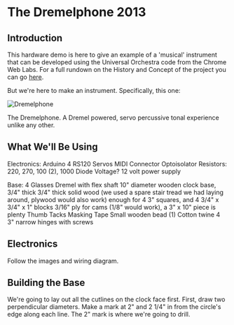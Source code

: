 # The Dremelphone 2013

## Introduction
This hardware demo is here to give an example of a 'musical' instrument that can be developed using the Universal Orchestra code from the Chrome Web Labs. For a full rundown on the History and Concept of the project you can go [here](https://github.com/GoogleChrome/ChromeWebLab/tree/master/Orchestra). 

But we're here to make an instrument. Specifically, this one:

![Dremelphone](https://github.com/GoogleChrome/ChromeWebLab/blob/hardware-tutorials-dev/Orchestra/hw/tutorial/images/intro1.jpg)

The Dremelphone. A Dremel powered, servo percussive tonal experience unlike any other.

## What We'll Be Using

Electronics:
Arduino
4 RS120 Servos
MIDI Connector
Optoisolator
Resistors: 220, 270, 100 (2), 1000
Diode
Voltage?
12 volt power supply

Base:
4 Glasses
Dremel with flex shaft
10" diameter wooden clock base, 3/4" thick
3/4" thick solid wood (we used a spare stair tread we had laying around, plywood would also work)
  enough for 4 3" squares, and 4 3/4" x 3/4" x 1" blocks
3/16" ply for cams (1/8" would work), a 3" x 10" piece is plenty
Thumb Tacks
Masking Tape
Small wooden bead (1)
Cotton twine
4 3" narrow hinges with screws

## Electronics

Follow the images and wiring diagram.

## Building the Base

We're going to lay out all the cutlines on the clock face first. First, draw two perpendicular diameters. Make a mark at 2" and 2 1/4" in from the circle's edge along each line. The 2" mark is where we're going to drill. 